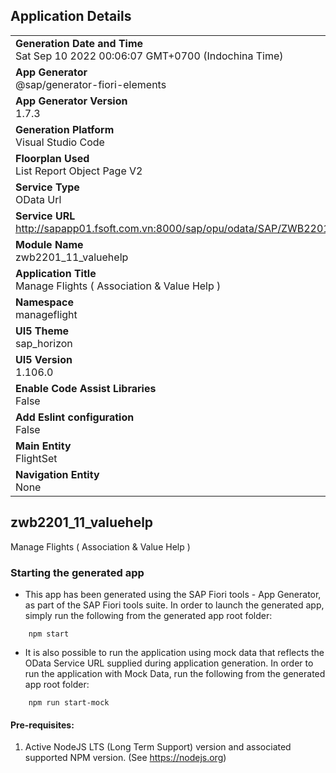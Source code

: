 ## Application Details
|               |
| ------------- |
|**Generation Date and Time**<br>Sat Sep 10 2022 00:06:07 GMT+0700 (Indochina Time)|
|**App Generator**<br>@sap/generator-fiori-elements|
|**App Generator Version**<br>1.7.3|
|**Generation Platform**<br>Visual Studio Code|
|**Floorplan Used**<br>List Report Object Page V2|
|**Service Type**<br>OData Url|
|**Service URL**<br>http://sapapp01.fsoft.com.vn:8000/sap/opu/odata/SAP/ZWB2201_10_ASSOCIATION_SRV
|**Module Name**<br>zwb2201_11_valuehelp|
|**Application Title**<br>Manage Flights ( Association &amp; Value Help )|
|**Namespace**<br>manageflight|
|**UI5 Theme**<br>sap_horizon|
|**UI5 Version**<br>1.106.0|
|**Enable Code Assist Libraries**<br>False|
|**Add Eslint configuration**<br>False|
|**Main Entity**<br>FlightSet|
|**Navigation Entity**<br>None|

## zwb2201_11_valuehelp

Manage Flights ( Association &amp; Value Help )

### Starting the generated app

-   This app has been generated using the SAP Fiori tools - App Generator, as part of the SAP Fiori tools suite.  In order to launch the generated app, simply run the following from the generated app root folder:

```
    npm start
```

- It is also possible to run the application using mock data that reflects the OData Service URL supplied during application generation.  In order to run the application with Mock Data, run the following from the generated app root folder:

```
    npm run start-mock
```

#### Pre-requisites:

1. Active NodeJS LTS (Long Term Support) version and associated supported NPM version.  (See https://nodejs.org)


